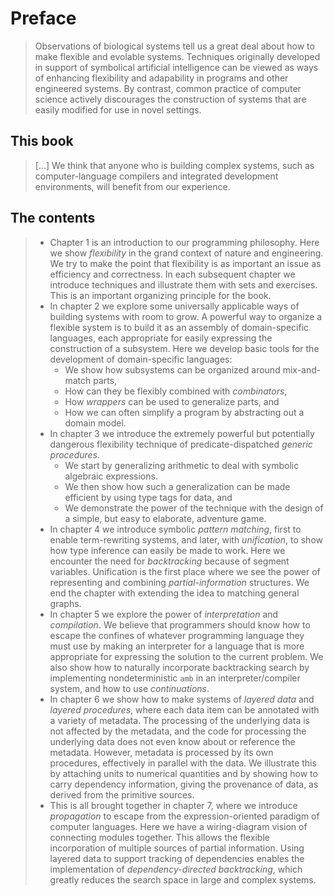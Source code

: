# Preface

> Observations of biological systems tell us a great deal about how to make
> flexible and evolable systems. Techniques originally developed in support of
> symbolical artificial intelligence can be viewed as ways of enhancing
> flexibility and adapability in programs and other engineered systems. By
> contrast, common practice of computer science actively discourages the
> construction of systems that are easily modified for use in novel settings.

## This book

> [...] We think that anyone who is building complex systems, such as
> computer-language compilers and integrated development environments, will
> benefit from our experience.

## The contents

> - Chapter 1 is an introduction to our programming philosophy. Here we show
>   *flexibility* in the grand context of nature and engineering. We try to make
>   the point that flexibility is as important an issue as efficiency and
>   correctness. In each subsequent chapter we introduce techniques and
>   illustrate them with sets and exercises. This is an important organizing
>   principle for the book.
> - In chapter 2 we explore some universally applicable ways of building systems
>   with room to grow. A powerful way to organize a flexible system is to build
>   it as an assembly of domain-specific languages, each appropriate for easily
>   expressing the construction of a subsystem. Here we develop basic tools for
>   the development of domain-specific languages:
>   - We show how subsystems can be organized around mix-and-match parts,
>   - How can they be flexibly combined with *combinators*,
>   - How *wrappers* can be used to generalize parts, and
>   - How we can often simplify a program by abstracting out a domain model.
> - In chapter 3 we introduce the extremely powerful but potentially dangerous
>   flexibility technique of predicate-dispatched *generic procedures*.
>   - We start by generalizing arithmetic to deal with symbolic algebraic
>     expressions.
>   - We then show how such a generalization can be made efficient by using type tags
>     for data, and
>   - We demonstrate the power of the technique with the design of a simple, but
>     easy to elaborate, adventure game.
> - In chapter 4 we introduce symbolic *pattern matching*, first to enable
>   term-rewriting systems, and later, with *unification*, to show how type
>   inference can easily be made to work. Here we encounter the need for
>   *backtracking* because of segment variables. Unification is the first place
>   where we see the power of representing and combining *partial-information*
>   structures. We end the chapter with extending the idea to matching general
>   graphs.
> - In chapter 5 we explore the power of *interpretation* and *compilation*. We
>   believe that programmers should know how to escape the confines of whatever
>   programming language they must use by making an interpreter for a language
>   that is more appropriate for expressing the solution to the current problem.
>   We also show how to naturally incorporate backtracking search by
>   implementing nondeterministic `amb` in an interpreter/compiler system, and
>   how to use *continuations*.
> - In chapter 6 we show how to make systems of *layered data* and *layered
>   procedures*, where each data item can be annotated with a variety of
>   metadata. The processing of the underlying data is not affected by the
>   metadata, and the code for processing the underlying data does not even know
>   about or reference the metadata. However, metadata is processed by its own
>   procedures, effectively in parallel with the data. We illustrate this by
>   attaching units to numerical quantities and by showing how to carry
>   dependency information, giving the provenance of data, as derived from the
>   primitive sources.
> - This is all brought together in chapter 7, where we introduce *propagation*
>   to escape from the expression-oriented paradigm of computer languages. Here
>   we have a wiring-diagram vision of connecting modules together. This allows
>   the flexible incorporation of multiple sources of partial information. Using
>   layered data to support tracking of dependencies enables the implementation
>   of *dependency-directed backtracking*, which greatly reduces the search
>   space in large and complex systems.


